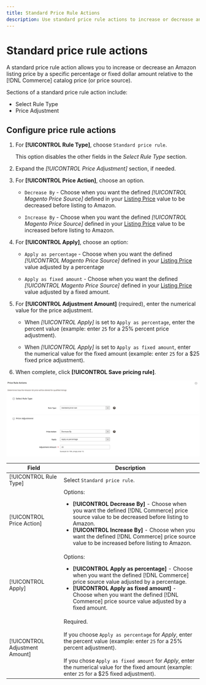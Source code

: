```yaml
---
title: Standard Price Rule Actions
description: Use standard price rule actions to increase or decrease an Amazon listing price relative to the Commerce catalog price (or price source).
---
```


# Standard price rule actions

A standard price rule action allows you to increase or decrease an Amazon listing price by a specific percentage or fixed dollar amount relative to the [!DNL Commerce] catalog price (or price source).

Sections of a standard price rule action include:

- Select Rule Type
- Price Adjustment

## Configure price rule actions

1. For **[!UICONTROL Rule Type]**, choose `Standard price rule`.

   This option disables the other fields in the _Select Rule Type_ section.

1. Expand the _[!UICONTROL Price Adjustment]_ section, if needed.

1. For **[!UICONTROL Price Action]**, choose an option.

   - `Decrease By` - Choose when you want the defined *[!UICONTROL Magento Price Source]* defined in your [Listing Price](./listing-price.md) value to be decreased before listing to Amazon.

   - `Increase By` - Choose when you want the defined *[!UICONTROL Magento Price Source]* defined in your [Listing Price](./listing-price.md) value to be increased before listing to Amazon.

1. For **[!UICONTROL Apply]**, choose an option:

   - `Apply as percentage` - Choose when you want the defined *[!UICONTROL Magento Price Source]* defined in your [Listing Price](./listing-price.md) value adjusted by a percentage

   - `Apply as fixed amount` - Choose when you want the defined *[!UICONTROL Magento Price Source]* defined in your [Listing Price](./listing-price.md) value adjusted by a fixed amount.

1. For **[!UICONTROL Adjustment Amount]** (required), enter the numerical value for the price adjustment.

   - When *[!UICONTROL Apply]* is set to `Apply as percentage`, enter the percent value (example: enter `25` for a 25% percent price adjustment).

   - When *[!UICONTROL Apply]* is set to `Apply as fixed amount`, enter the numerical value for the fixed amount (example: enter `25` for a $25 fixed price adjustment).

1. When complete, click **[!UICONTROL Save pricing rule]**.

![Standard price rule](assets/ob-price-rule-action-standard-example.png)

|Field|Description|
|---|---|
|[!UICONTROL Rule Type]|Select `Standard price rule`.|
|[!UICONTROL Price Action]|Options:<ul><li>**[!UICONTROL Decrease By]** - Choose when you want the defined [!DNL Commerce] price source value to be decreased before listing to Amazon.</li><li>**[!UICONTROL Increase By]** - Choose when you want the defined [!DNL Commerce] price source value to be increased before listing to Amazon.</li></ul>|
|[!UICONTROL Apply]|Options:<ul><li>**[!UICONTROL Apply as percentage]** - Choose when you want the defined [!DNL Commerce] price source value adjusted by a percentage.</li><li>**[!UICONTROL Apply as fixed amount]** - Choose when you want the defined [!DNL Commerce] price source value adjusted by a fixed amount.</li></ul>|
|[!UICONTROL Adjustment Amount]|Required.<br><br>If you choose `Apply as percentage` for *Apply*, enter the percent value (example: enter `25` for a 25% percent adjustment).<br><br>If you chose `Apply as fixed amount` for *Apply*, enter the numerical value for the fixed amount (example: enter `25` for a $25 fixed adjustment).|
